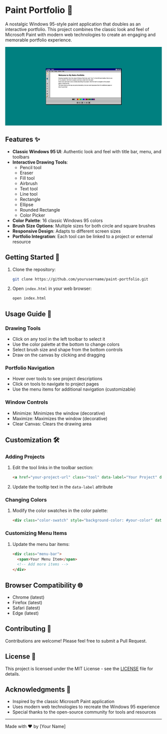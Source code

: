 # Paint Portfolio 🎨

A nostalgic Windows 95-style paint application that doubles as an interactive portfolio. This project combines the classic look and feel of Microsoft Paint with modern web technologies to create an engaging and memorable portfolio experience.

![Paint Portfolio Demo](paintportfolio-demo.png)

## Features ✨

- **Classic Windows 95 UI**: Authentic look and feel with title bar, menu, and toolbars
- **Interactive Drawing Tools**:
  - Pencil tool
  - Eraser
  - Fill tool
  - Airbrush
  - Text tool
  - Line tool
  - Rectangle
  - Ellipse
  - Rounded Rectangle
  - Color Picker
- **Color Palette**: 16 classic Windows 95 colors
- **Brush Size Options**: Multiple sizes for both circle and square brushes
- **Responsive Design**: Adapts to different screen sizes
- **Portfolio Integration**: Each tool can be linked to a project or external resource

## Getting Started 🚀

1. Clone the repository:
   ```bash
   git clone https://github.com/yourusername/paint-portfolio.git
   ```

2. Open `index.html` in your web browser:
   ```bash
   open index.html
   ```

## Usage Guide 📝

### Drawing Tools
- Click on any tool in the left toolbar to select it
- Use the color palette at the bottom to change colors
- Select brush size and shape from the bottom controls
- Draw on the canvas by clicking and dragging

### Portfolio Navigation
- Hover over tools to see project descriptions
- Click on tools to navigate to project pages
- Use the menu items for additional navigation (customizable)

### Window Controls
- Minimize: Minimizes the window (decorative)
- Maximize: Maximizes the window (decorative)
- Clear Canvas: Clears the drawing area

## Customization 🛠️

### Adding Projects
1. Edit the tool links in the toolbar section:
   ```html
   <a href="your-project-url" class="tool" data-label="Your Project" data-tool="your-tool">🔧</a>
   ```

2. Update the tooltip text in the `data-label` attribute

### Changing Colors
1. Modify the color swatches in the color palette:
   ```html
   <div class="color-swatch" style="background-color: #your-color" data-color="#your-color"></div>
   ```

### Customizing Menu Items
1. Update the menu bar items:
   ```html
   <div class="menu-bar">
     <span>Your Menu Item</span>
     <!-- Add more items -->
   </div>
   ```

## Browser Compatibility 🌐

- Chrome (latest)
- Firefox (latest)
- Safari (latest)
- Edge (latest)

## Contributing 🤝

Contributions are welcome! Please feel free to submit a Pull Request.

## License 📄

This project is licensed under the MIT License - see the [LICENSE](LICENSE) file for details.

## Acknowledgments 🙏

- Inspired by the classic Microsoft Paint application
- Uses modern web technologies to recreate the Windows 95 experience
- Special thanks to the open-source community for tools and resources

---

Made with ❤️ by [Your Name] 